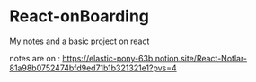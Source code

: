 # React-onBoarding
My notes and a basic project on react

notes are on : https://elastic-pony-63b.notion.site/React-Notlar-81a98b0752474bfd9ed71b1b321321e1?pvs=4
